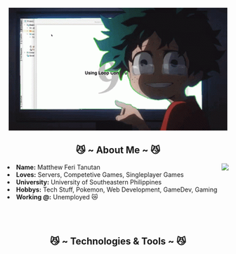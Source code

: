 <p align="center">
  <a href="https://Seventeen23/">
    <img src="https://github.com/Seventeen23/Seventeen23/blob/2bce0e7316496eb355ef128d457471a36323a572/deku-java.gif" alt="Header GIF"/>
  </a>
</p>

<h2 align="center"> 😼 ~ About Me ~ 😼 </h2>

<div align="center">
<img src="https://64.media.tumblr.com/e1f1c97123ae217eb731500e502e0083/tumblr_n9dxcikmIU1qc9zfzo7_r1_250.gif" align="right">
  </div>
<li><b>Name:</b> Matthew Feri Tanutan</li>
<li><b>Loves:</b> Servers, Competetive Games, Singleplayer Games</li>
<li><b>University:</b> University of Southeastern Philippines</li>
<li><b>Hobbys:</b> Tech Stuff, Pokemon, Web Development, GameDev, Gaming</li>
<li><b>Working @:</b> Unemployed 😿</li>
<br><br><br>
</div>

<h2 align="center"> 😼 ~ Technologies & Tools ~ 😼 </h2>


